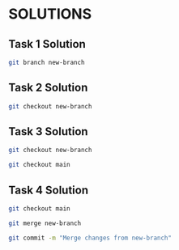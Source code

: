 # SOLUTIONS

## Task 1 Solution

```bash
git branch new-branch

```

## Task 2 Solution

```bash
git checkout new-branch

```

## Task 3 Solution

```bash
git checkout new-branch

git checkout main

```

## Task 4 Solution

```bash
git checkout main

git merge new-branch

git commit -m "Merge changes from new-branch"

```